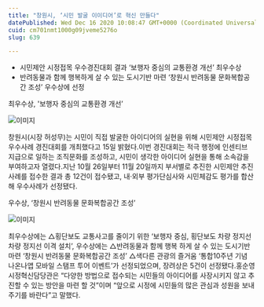 ```yaml
---
title: "창원시, ‘시민 발굴 이이디어’로 혁신 만들다"
datePublished: Wed Dec 16 2020 10:08:47 GMT+0000 (Coordinated Universal Time)
cuid: cm701nmt1000g09jveme5276o
slug: 639

---
```



- 시민제안 시정접목 우수경진대회 결과 ‘보행자 중심의 교통환경 개선’ 최우수상
- 반려동물과 함께 행복하게 살 수 있는 도시기반 마련 ‘창원시 반려동물 문화복합공간 조성’ 우수상에 선정

최우수상, '보행자 중심의 교통환경 개선’

![이미지](https://cdn.hashnode.com/res/hashnode/image/upload/v1739251864965/d21f9c02-6139-4875-a6cc-e26a1670a610.jpeg)

창원시(시장 허성무)는 시민이 직접 발굴한 아이디어의 실현을 위해 시민제안 시정접목 우수사례 경진대회를 개최했다고 15일 밝혔다.이번 경진대회는 적극 행정에 인센티브 지급으로 일하는 조직문화를 조성하고, 시민이 생각한 아이디어 실현을 통해 소속감을 부여하고자 열렸다.지난 10월 26일부터 11월 20일까지 부서별로 추진한 시민제안 추진사례를 접수한 결과 총 12건이 접수됐고, 내·외부 평가단심사와 시민체감도 평가를 합산해 우수사례가 선정됐다.

우수상, ‘창원시 반려동물 문화복합공간 조성’

![이미지](https://cdn.hashnode.com/res/hashnode/image/upload/v1739251867208/5902ee73-eeba-40e7-9310-8ca219518245.jpeg)

최우수상에는 △횡단보도 교통사고를 줄이기 위한 ‘보행자 중심, 횡단보도 차량 정지선 차량 정지선 이격 설치’, 우수상에는 △반려동물과 함께 행복 하게 살 수 있는 도시기반 마련 ‘창원시 반려동물 문화복합공간 조성’ △색다른 관광의 즐거움 ‘통합10주년 기념 나온나앱 모바일 스탬프 투어 이벤트’가 선정되었으며, 장려상은 5건이 선정됐다.홍순영 시정혁신담당관은 “다양한 방법으로 접수되는 시민들의 아이디어를 사장시키지 않고 추진할 수 있는 방안을 마련 할 것”이며 “앞으로 시정에 시민들의 많은 관심과 성원을 보내주기를 바란다”고 말했다.